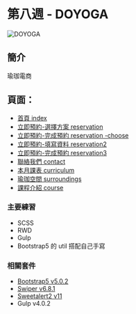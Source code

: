 # 第八週 - DOYOGA

![DOYOGA](https://i.imgur.com/N04aSWx.jpg)
## 簡介
瑜珈電商
## 頁面：
- [首頁 index](https://haroldzhen.github.io/front-design-course-week8-goyoga/)
- [立即預約-選擇方案 reservation](https://haroldzhen.github.io/front-design-course-week8-goyoga/reservation.html)
- [立即預約-完成預約 reservation -choose](https://haroldzhen.github.io/front-design-course-week8-goyoga/reservation-choose.html)
- [立即預約-填寫資料 reservation2](https://haroldzhen.github.io/front-design-course-week8-goyoga/reservation2.html)
- [立即預約-完成預約 reservation3](https://haroldzhen.github.io/front-design-course-week8-goyoga/reservation3.html)
- [聯絡我們 contact](https://haroldzhen.github.io/front-design-course-week8-goyoga/contact.html)
- [本月課表 curriculum](https://haroldzhen.github.io/front-design-course-week8-goyoga/curriculum.html)
- [瑜珈空間 surroundings](https://haroldzhen.github.io/front-design-course-week8-goyoga/surroundings.html)
- [課程介紹 course](https://haroldzhen.github.io/front-design-course-week8-goyoga/course.html)


### 主要練習
+ SCSS
+ RWD
+ Gulp
+ Bootstrap5 的 util 搭配自己手寫

### 相關套件
- [Bootstrap5 v5.0.2](https://getbootstrap.com/)
- [Swiper v6.8.1](https://swiperjs.com/)
- [Sweetalert2 v11](https://sweetalert2.github.io/)
- Gulp v4.0.2
